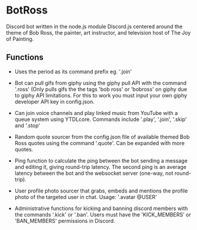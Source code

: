 # BotRoss
Discord bot written in the node.js module Discord.js centered around the theme of Bob Ross, the painter, art instructor, and television host of The Joy of Painting.


## Functions 
* Uses the period as its command prefix eg. '.join'

* Bot can pull gifs from giphy using the giphy pull API with the command '.ross' (Only pulls gifs the the tags 'bob ross' or 'bobross' on giphy due to giphy API limitations. For this to work you must input your own giphy developer API key in config.json.

* Can join voice channels and play linked music from YouTube with a queue system using YTDLcore. Commands include '.play', '.join', '.skip' and '.stop'

* Random quote sourcer from the config.json file of available themed Bob Ross quotes using the command '.quote'. Can be expanded with more quotes.

* Ping function to calculate the ping between the bot sending a message and editing it, giving round-trip latency. The second ping is an average latency between the bot and the websocket server (one-way, not round-trip).

* User profile photo sourcer that grabs, embeds and mentions the profile photo of the targeted user in chat. Usage: '.avatar @USER'
* Administrative functions for kicking and banning discord members with the commands '.kick' or '.ban'. Users must have the 'KICK_MEMBERS' or 'BAN_MEMBERS' permissions in Discord.
